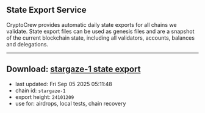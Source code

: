 ## State Export Service
CryptoCrew provides automatic daily state exports for all chains we validate. State export files can be used as genesis files and are a snapshot of the current blockchain state, including all validators, accounts, balances and delegations.

---
**Download: [stargaze-1 state export](https://dl-eu2.ccvalidators.com/SERVICE/stargaze/stargaze-1_export_24101209.json)**
---

- last updated: Fri Sep 05 2025 05:11:48
- chain id: `stargaze-1`
- export height: `24101209`
- use for: airdrops, local tests, chain recovery
